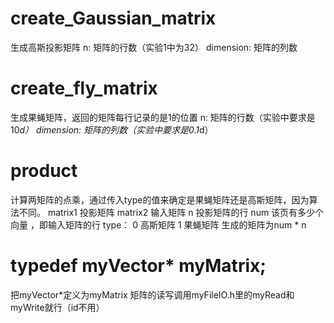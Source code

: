 # create_Gaussian_matrix

生成高斯投影矩阵
n: 矩阵的行数（实验1中为32）
dimension: 矩阵的列数



# create_fly_matrix

生成果蝇矩阵，返回的矩阵每行记录的是1的位置
n: 矩阵的行数（实验中要求是10*d）
dimension: 矩阵的列数（实验中要求是0.1*d）



# product

计算两矩阵的点乘，通过传入type的值来确定是果蝇矩阵还是高斯矩阵，因为算法不同。
matrix1 投影矩阵
matrix2 输入矩阵
n 投影矩阵的行 
num 该页有多少个向量 ，即输入矩阵的行 
type： 0 高斯矩阵  1 果蝇矩阵 
生成的矩阵为num * n 



# typedef myVector* myMatrix;

把myVector*定义为myMatrix
矩阵的读写调用myFileIO.h里的myRead和myWrite就行（id不用）